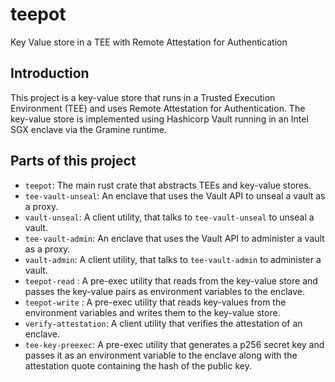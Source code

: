 # teepot
Key Value store in a TEE with Remote Attestation for Authentication

## Introduction

This project is a key-value store that runs in a Trusted Execution Environment (TEE) and uses Remote Attestation for Authentication.
The key-value store is implemented using Hashicorp Vault running in an Intel SGX enclave via the Gramine runtime.

## Parts of this project

- `teepot`: The main rust crate that abstracts TEEs and key-value stores.
- `tee-vault-unseal`: An enclave that uses the Vault API to unseal a vault as a proxy.
- `vault-unseal`: A client utility, that talks to `tee-vault-unseal` to unseal a vault.
- `tee-vault-admin`: An enclave that uses the Vault API to administer a vault as a proxy.
- `vault-admin`: A client utility, that talks to `tee-vault-admin` to administer a vault.
- `teepot-read` : A pre-exec utility that reads from the key-value store and passes the key-value pairs as environment variables to the enclave.
- `teepot-write` : A pre-exec utility that reads key-values from the environment variables and writes them to the key-value store.
- `verify-attestation`: A client utility that verifies the attestation of an enclave.
- `tee-key-preexec`: A pre-exec utility that generates a p256 secret key and passes it as an environment variable to the enclave along with the attestation quote containing the hash of the public key.
